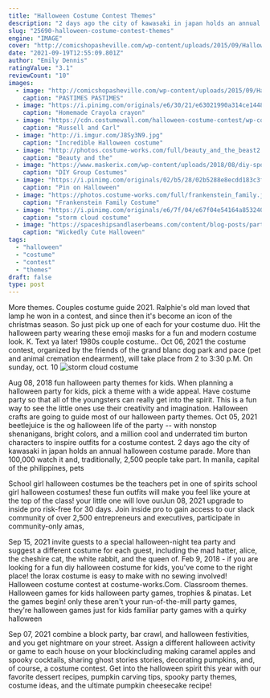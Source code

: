 ```yaml
---
title: "Halloween Costume Contest Themes"
description: "2 days ago the city of kawasaki in japan holds an annual halloween costume parade. More than 100,000 watch it and, traditionally, 2,500 people take part. In manila, capital of the philippines, pets"
slug: "25690-halloween-costume-contest-themes"
engine: "IMAGE"
cover: "http://comicshopasheville.com/wp-content/uploads/2015/09/Halloween-CostumContest.png"
date: "2021-09-19T12:55:09.801Z"
author: "Emily Dennis"
ratingValue: "3.1"
reviewCount: "10"
images:
  - image: "http://comicshopasheville.com/wp-content/uploads/2015/09/Halloween-CostumContest.png"
    caption: "PASTIMES PASTIMES"
  - image: "https://i.pinimg.com/originals/e6/30/21/e63021990a314ce1448cb6a1e00baf5a.jpg"
    caption: "Homemade Crayola crayon"
  - image: "https://cdn.costumewall.com/halloween-costume-contest/wp-content/uploads/2018/10/0941114B-2277-4C67-BBD1-CDADBCC0E7AC-e1541059171255-1024x1721.jpeg"
    caption: "Russell and Carl"
  - image: "http://i.imgur.com/J8Sy3N9.jpg"
    caption: "Incredible Halloween costume"
  - image: "http://photos.costume-works.com/full/beauty_and_the_beast2.jpg"
    caption: "Beauty and the"
  - image: "https://www.maskerix.com/wp-content/uploads/2018/08/diy-sports-trophy-halloween-costume-idea.jpg"
    caption: "DIY Group Costumes"
  - image: "https://i.pinimg.com/originals/02/b5/28/02b5288e8ecdd183c3fb0f14c18e6fcb.jpg"
    caption: "Pin on Halloween"
  - image: "https://photos.costume-works.com/full/frankenstein_family.jpg"
    caption: "Frankenstein Family Costume"
  - image: "https://i.pinimg.com/originals/e6/7f/04/e67f04e54164a853240f4652e70350bc.jpg"
    caption: "storm cloud costume"
  - image: "https://spaceshipsandlaserbeams.com/content/blog-posts/party-central/photos/@content/unique-halloween-party-ideas-4059.jpg"
    caption: "Wickedly Cute Halloween"
tags:
  - "halloween"
  - "costume"
  - "contest"
  - "themes"
draft: false
type: post
---
```


More themes. Couples costume guide 2021.  Ralphie's old man loved that lamp he won in a contest, and since then it's become an icon of the christmas season. So just pick up one of each for your costume duo. Hit the halloween party wearing these emoji masks for a fun and modern costume look. K. Text ya later! 1980s couple costume.. Oct 06, 2021 the costume contest, organized by the friends of the grand blanc dog park and pace (pet and animal cremation endearment), will take place from 2 to 3:30 p.M. On sunday, oct. 10
![storm cloud costume](https://i.pinimg.com/originals/e6/7f/04/e67f04e54164a853240f4652e70350bc.jpg "storm cloud costume")

Aug 08, 2018 fun halloween party themes for kids. When planning a halloween party for kids, pick a theme with a wide appeal. Have costume party so that all of the youngsters can really get into the spirit. This is a fun way to see the little ones use their creativity and imagination. Halloween crafts are going to guide most of our halloween party themes. Oct 05, 2021 beetlejuice is the og halloween life of the party -- with nonstop shenanigans, bright colors, and a million cool and underrated tim burton characters to inspire outfits for a costume contest. 2 days ago the city of kawasaki in japan holds an annual halloween costume parade. More than 100,000 watch it and, traditionally, 2,500 people take part. In manila, capital of the philippines, pets
<!--inArticleAds-->

<!--galleryOne-->

School girl halloween costumes be the teachers pet in one of spirits school girl halloween costumes! these fun outfits will make you feel like youre at the top of the class! your little one will love ourJun 08, 2021 upgrade to inside pro risk-free for 30 days. Join inside pro to gain access to our slack community of over 2,500 entrepreneurs and executives, participate in community-only amas,
<!--inArticleAds-->

<!--galleryTwo-->

Sep 15, 2021 invite guests to a special halloween-night tea party and suggest a different costume for each guest, including the mad hatter, alice, the cheshire cat, the white rabbit, and the queen of. Feb 9, 2018 - if you are looking for a fun diy halloween costume for kids, you've come to the right place! the lorax costume is easy to make with no sewing involved!  Halloween costume contest at costume-works.Com. Classroom themes. Halloween games for kids  halloween party games, trophies & pinatas. Let the games begin! only these aren't your run-of-the-mill party games, they're halloween games just for kids  familiar party games with a quirky halloween
<!--galleryThree-->

Sep 07, 2021 combine a block party, bar crawl, and halloween festivities, and you get nightmare on your street. Assign a different halloween activity or game to each house on your blockincluding making caramel apples and spooky cocktails, sharing ghost stories stories, decorating pumpkins, and, of course, a costume contest. Get into the halloween spirit this year with our favorite dessert recipes, pumpkin carving tips, spooky party themes, costume ideas, and the ultimate pumpkin cheesecake recipe!